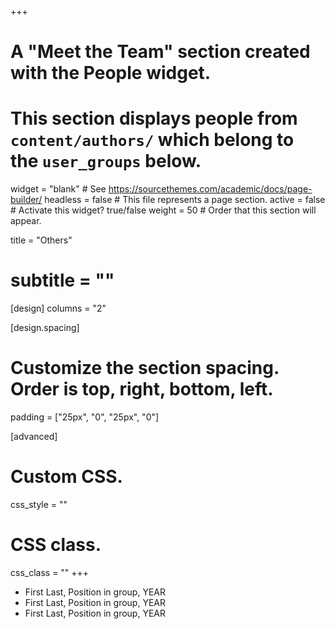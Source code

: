 +++
# A "Meet the Team" section created with the People widget.
# This section displays people from `content/authors/` which belong to the `user_groups` below.

widget = "blank"  # See https://sourcethemes.com/academic/docs/page-builder/
headless = false  # This file represents a page section.
active = false  # Activate this widget? true/false
weight = 50  # Order that this section will appear.


title = "Others"
# subtitle = ""

[design]
  columns = "2"

[design.spacing]
  # Customize the section spacing. Order is top, right, bottom, left.
  padding = ["25px", "0", "25px", "0"]

[advanced]
 # Custom CSS.
 css_style = ""

 # CSS class.
 css_class = ""
+++

- First Last, Position in group, YEAR
- First Last, Position in group, YEAR
- First Last, Position in group, YEAR
